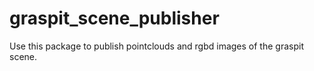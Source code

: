 # graspit_scene_publisher

Use this package to publish pointclouds and rgbd images of the graspit scene.
